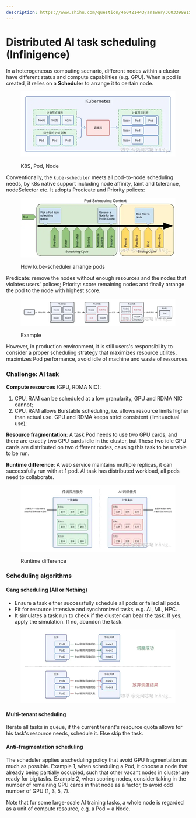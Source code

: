 ```yaml
---
description: https://www.zhihu.com/question/460421443/answer/3603399915
---
```


# Distributed AI task scheduling (Infinigence)

In a heterogeneous computing scenario, different nodes within a cluster have different status and compute capabilities (e.g. GPU). When a pod is created, it relies on a **Scheduler** to arrange it to certain node.&#x20;

<figure><img src="../.gitbook/assets/image.png" alt=""><figcaption><p>K8S, Pod, Node</p></figcaption></figure>

Conventionally, the `kube-scheduler` meets all pod-to-node scheduling needs, by k8s native support including node affinity, taint and tolerance, nodeSelector etc. It adopts Predicate and Priority polices:

<figure><img src="../.gitbook/assets/image (1).png" alt=""><figcaption><p>How kube-scheduler arrange pods</p></figcaption></figure>

Predicate: remove the nodes without enough resources and the nodes that violates users' polices; Priority: score remaining nodes and finally arrange the pod to the node with highest score.

<figure><img src="../.gitbook/assets/image (3).png" alt=""><figcaption><p>Example</p></figcaption></figure>

However, in production environment, it is still users's responsibility to consider a proper scheduling strategy that maximizes resource utilites, maximizes Pod performance, avoid idle of machine and waste of resources.

### Challenge: AI task

**Compute resources** (GPU, RDMA NIC):

1. CPU, RAM can be scheduled at a low granularity, GPU and RDMA NIC cannot;
2. CPU, RAM allows Burstable scheduling, i.e. allows resource limits higher than actual use. GPU and RDMA keeps strict consistent (limit=actual use);

**Resource fragmentation**: A task Pod needs to use two GPU cards, and there are exactly two GPU cards idle in the cluster, but These two idle GPU cards are distributed on two different nodes, causing this task to be unable to be run.&#x20;

**Runtime difference**: A web service maintains multiple replicas, it can successfully run with at 1 pod. AI task has distributed workload, all pods need to collaborate.

<figure><img src="../.gitbook/assets/image (4).png" alt=""><figcaption><p>Runtime difference</p></figcaption></figure>

### Scheduling algorithms

#### Gang scheduling (All or Nothing)

* Ensure a task either successfully schedule all pods or failed all pods.
* Fit for resource intensive and synchronized tasks, e.g. AI, ML, HPC.
* It simulates a task run to check if the cluster can bear the task. If yes, apply the simulation. If no, abandon the task.&#x20;

<figure><img src="../.gitbook/assets/image (5).png" alt=""><figcaption></figcaption></figure>

#### Multi-tenant scheduling

Iterate all tasks in queue, if the current tenant's resource quota allows for his task's resource needs, schedule it. Else skip the task.

#### Anti-fragmentation scheduling

The scheduler applies a scheduling policy that avoid GPU fragmentation as much as possible. Example 1, when scheduling a Pod, it choose a node that already being partially occupied, such that other vacant nodes in cluster are ready for big tasks. Example 2, when scoring nodes, consider taking in the number of remaining GPU cards in that node as a factor, to avoid odd number of GPU (1, 3, 5, 7).

Note that for some large-scale AI training tasks, a whole node is regarded as a unit of compute resource, e.g. a Pod = a Node.
